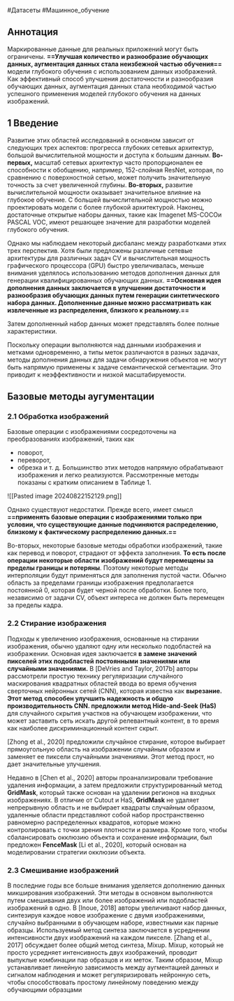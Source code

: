 #Датасеты #Машинное_обучение 

## Аннотация

Маркированные данные для реальных приложений могут быть ограничены. **==Улучшая количество и разнообразие обучающих данных, аугментация данных стала неизбежной частью обучения==** модели глубокого
обучения с использованием данных изображений.
Как эффективный способ улучшения достаточности и
разнообразия обучающих данных, аугментация данных стала необходимой частью успешного применения моделей глубокого обучения на данных изображений.
## 1 Введение

Развитие этих областей исследований в основном зависит от
следующих трех аспектов: прогресса глубоких сетевых архитектур, большой вычислительной мощности и доступа к большим данным.
**Во-первых,** масштаб сетевых архитектур часто
пропорционален ее способности к обобщению, например, 152-слойная
ResNet, которая, по сравнению с поверхностной сетью, может получить значительную точность за счет увеличенной глубины.
**Во-вторых,** развитие вычислительной мощности оказывает значительное влияние на глубокое обучение. С большей вычислительной мощностью можно проектировать модели с более глубокой архитектурой. Наконец, достаточные открытые наборы данных, такие как Imagenet MS-COCOи
PASCAL VOC, имеют решающее значение для
разработки моделей глубокого обучения.

Однако мы наблюдаем некоторый дисбаланс между разработками этих трех перспектив. Хотя были предложены различные сетевые архитектуры для различных задач CV и вычислительная мощность графического процессора (GPU)
быстро увеличивалась, меньше внимания уделялось использованию методов дополнения данных для генерации квалифицированных обучающих
данных. **==Основная идея дополнения данных заключается в улучшении**
**достаточности и разнообразия обучающих данных путем генерации синтетического набора данных. Дополненные данные можно рассматривать как извлеченные из распределения, близкого к реальному.==**

Затем дополненный набор данных может представлять более полные характеристики. 

Поскольку операции выполняются над данными изображения и метками одновременно, а типы меток различаются в разных задачах, методы дополнения данных для задачи обнаружения объектов не могут быть напрямую применены к задаче семантической сегментации. Это приводит к неэффективности и низкой масштабируемости.
## Базовые методы аугументации

### 2.1 Обработка изображений

Базовые операции с изображениями сосредоточены на преобразованиях изображений, таких как 
- поворот, 
- переворот, 
- обрезка и т. д. Большинство
этих методов напрямую обрабатывают изображения и
легко реализуются. Рассмотренные методы показаны с кратким описанием в Таблице 1.

![[Pasted image 20240822152129.png]]

Однако существуют недостатки. Прежде всего, имеет смысл
**==применять базовые операции с изображениями только при условии, что существующие данные подчиняются распределению, близкому к**
**фактическому распределению данных.==** 

Во-вторых, некоторые базовые методы обработки изображений, такие как перевод и поворот, страдают от эффекта заполнения. **То есть после операции некоторые области**
**изображений будут перемещены за пределы границы и потеряны**. Поэтому некоторые методы интерполяции будут применяться для заполнения
пустой части. Обычно область за пределами границы изображения
предполагается постоянной 0, которая будет черной после обработки. Более того, независимо от задачи CV, объект интереса не должен быть перемещен за пределы кадра.
### 2.2 Стирание изображения

Подходы к увеличению изображения, основанные на стирании изображения, обычно удаляют одну или несколько подобластей на изображении. Основная
идея заключается **в замене значений пикселей этих подобластей**
**постоянными значениями или случайными значениями.**
В [DeVries and Taylor, 2017b] авторы рассмотрели простую технику регуляризации случайного маскирования квадратных
областей ввода во время обучения сверточных нейронных сетей (CNN), которая известна как **вырезание. Этот метод**
**способен улучшить надежность и общую производительность CNN. предложили метод Hide-and-Seek (HaS)**
для случайного скрытия участков на обучающем изображении, что может заставить сеть искать другой релевантный контент, в то время как наиболее дискриминационный контент скрыт. 

[Zhong et al., 2020] предложили
случайное стирание, которое выбирает прямоугольную область на изображении
случайным образом и заменяет ее пиксели случайными значениями. Этот
метод прост, но дает значительные улучшения. 

Недавно в [Chen et al., 2020] авторы проанализировали требование удаления информации, а затем предложили структурированный
метод **GridMask**, который также основан на удалении
регионов на входных изображениях. В отличие от Cutout и HaS, **GridMask** не удаляет непрерывную область и не выбирает квадраты случайным образом, удаленные области представляют собой набор пространственно равномерно распределенных квадратов, которые можно контролировать с точки зрения
плотности и размера. Кроме того, чтобы сбалансировать окклюзию объекта и сохранение информации, был предложен **FenceMask** [Li et al., 2020],
который основан на моделировании стратегии окклюзии объекта.
### 2.3 Смешивание изображений

В последние годы все больше внимания уделяется дополнению данных микширования изображений. Эти методы в основном выполняются
путем смешивания двух или более изображений или подобластей изображений в одно. В [Inoue, 2018] авторы увеличивают набор данных, синтезируя каждое новое изображение с двумя изображениями, случайно выбранными
в обучающем наборе, известными как парные образцы. Используемый метод синтеза заключается в усреднении интенсивности двух изображений на каждом
пикселе. [Zhang et al., 2017] обсуждает более общий метод синтеза, Mixup. Mixup, который не просто усредняет интенсивность двух изображений, проводит выпуклые комбинации пар образцов
и их меток. Таким образом, Mixup устанавливает линейную
зависимость между аугментацией данных и сигналом наблюдения и может регуляризировать нейронную сеть, чтобы способствовать простому линейному поведению между обучающими образцами
